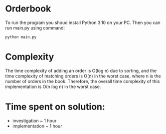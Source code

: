 # Orderbook
To run the program you shoud install Python 3.10 on your PC.
Then you can run main.py using command:
```console
python main.py
```

# Complexity
The time complexity of adding an order is O(log n) due to sorting, 
and the time complexity of matching orders is O(n) in the worst case, 
where n is the number of orders in the book. Therefore, 
the overall time complexity of this implementation is O(n log n) in the worst case.

# Time spent on solution:
- investigation ~ 1 hour
- implementation ~ 1 hour
